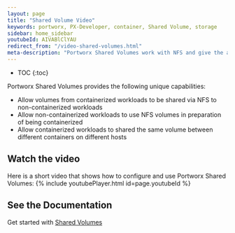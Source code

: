 ```yaml
---
layout: page
title: "Shared Volume Video"
keywords: portworx, PX-Developer, container, Shared Volume, storage
sidebar: home_sidebar
youtubeId: AIVABlClYAU
redirect_from: "/video-shared-volumes.html"
meta-description: "Portworx Shared Volumes work with NFS and give the ability for multiple containers to access the same volumes.  Watch the video to see how!"
---
```


* TOC
{:toc}

Portworx Shared Volumes provides the following unique capabilities:

* Allow volumes from containerized workloads to be shared via NFS to non-containerized workloads
* Allow non-containerized workloads to use NFS volumes in preparation of being containerized
* Allow containerized workloads to shared the same volume between different containers on different hosts

## Watch the video
Here is a short video that shows how to configure and use Portworx Shared Volumes:
{% include youtubePlayer.html id=page.youtubeId %}

## See the Documentation
Get started with [Shared Volumes](/manage/shared-volumes.html)
